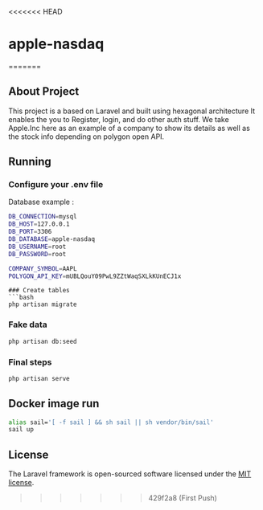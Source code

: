 <<<<<<< HEAD
# apple-nasdaq
=======
## About Project

This project is a based on Laravel and  built using hexagonal architecture It enables the you to Register, login, and do other auth stuff.
We take Apple.Inc here as an example of a company to show its details as well as the stock info depending on polygon open API.

## Running

### Configure your .env file

Database example :
```bash
DB_CONNECTION=mysql
DB_HOST=127.0.0.1
DB_PORT=3306
DB_DATABASE=apple-nasdaq
DB_USERNAME=root
DB_PASSWORD=root

COMPANY_SYMBOL=AAPL
POLYGON_API_KEY=mUBLQouY09PwL9ZZtWaqSXLkKUnECJ1x
```

```
### Create tables
```bash
php artisan migrate
```
### Fake data

```bash
php artisan db:seed
```
### Final steps
```bash
php artisan serve
```

## Docker image run
```bash
alias sail='[ -f sail ] && sh sail || sh vendor/bin/sail'
sail up
```

## License

The Laravel framework is open-sourced software licensed under the [MIT license](https://opensource.org/licenses/MIT).
>>>>>>> 429f2a8 (First Push)
